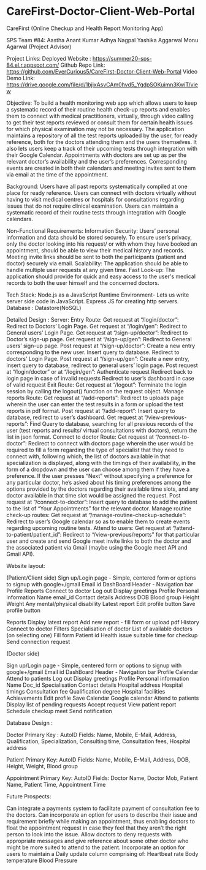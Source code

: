 # CareFirst-Doctor-Client-Web-Portal

CareFirst
(Online Checkup and Health Report Monitoring App)


SPS Team #84:
Aastha Anant Kumar
Adhya Nagpal
Yashika Aggarwal
Monu Agarwal (Project Advisor)

Project Links:
Deployed Website : https://summer20-sps-84.el.r.appspot.com/
Github Repo Link: https://github.com/EverCurious5/CareFirst-Doctor-Client-Web-Portal
Video Demo Link: https://drive.google.com/file/d/1bjixAsvCAm0hvd5_YgdpSOKuimn3KwiT/view

Objective:
To build a health monitoring web app which allows users to keep a systematic record of their routine health check-up reports and enables them to connect with medical practitioners, virtually, through video calling to get their test reports reviewed or consult them for certain health issues for which physical examination may not be necessary. The application maintains a repository of all the test reports uploaded by the user, for ready reference, both for the doctors attending them and the users themselves. It also lets users keep a track of their upcoming tests through integration with their Google Calendar. Appointments with doctors are set up as per the relevant doctor’s availability and the user’s preferences. Corresponding events are created in both their calendars and meeting invites sent to them via email at the time of the appointment.

Background:
Users have all past reports systematically compiled at one place for ready reference.
Users can connect with doctors virtually without having to visit medical centres or hospitals for consultations regarding issues that do not require clinical examination.
Users can maintain a systematic record of their routine tests through integration with Google calendars.


Non-Functional Requirements:
Information Security: Users’ personal information and data should be stored securely. To ensure user’s privacy, only the doctor looking into his request/ or with whom they have booked an appointment, should be able to view their medical history and records. Meeting invite links should be sent to both the participants (patient and doctor) securely via email.
Scalability: The application should be able to handle multiple user requests at any given time.
Fast Look-up: The application should provide for quick and easy access to the user's medical records to both the user himself and the concerned doctors.

Tech Stack:
Node.js as a JavaScript Runtime Environment- Lets us write server side code in JavaScript.
Express JS for creating http servers.
Database : Datastore(NoSQL)

Detailed Design :
Server:
Entry Route:
Get request at “/login/doctor”: Redirect to Doctors’ Login Page.
Get request at “/login/gen”: Redirect to General users’ Login Page.
Get request at “/sign-up/doctor”: Redirect to Doctor’s sign-up page.
Get request at “/sign-up/gen”: Redirect to General users’ sign-up page.
Post request at “/sign-up/doctor”: Create a new entry corresponding to the new user. Insert query to database. Redirect to doctors’ Login Page.
Post request at “/sign-up/gen”:  Create a new entry, insert query to database, redirect to general users’ login page.
Post request at “/login/doctor” or at “/login/gen”:
Authenticate request
Redirect back to login page in case of invalid requests
Redirect to user’s dashboard in case of valid request
Exit Route:
Get request at “/logout”: Terminate the login session by calling the logout() function on the request object.
Manage reports Route:
Get request at “/add-reports”: Redirect to uploads page wherein the user can enter the test results in a form or upload the test reports in pdf format.
Post request at “/add-report”: Insert query to database, redirect to user’s dashboard.
Get request at “/view-previous-reports”: Find Query to database, searching for all previous records of the user (test reports and results/ virtual consultations with doctors), return the list in json format.
Connect to doctor Route:
Get request at “/connect-to-doctor”: Redirect to connect with doctors page wherein the user would be required to fill a form regarding the type of specialist that they need to connect with, following which, the list of doctors available in that specialization is displayed, along with the timings of their availability, in the form of a dropdown and the user can choose among them if they have a preference. If the user presses “Next” without specifying a preference for any particular doctor, he’s asked about his timing preferences among the options provided by the doctors regarding their available time slots, and any doctor available in that time slot would be assigned the request.
Post request at “/connect-to-doctor”: Insert query to database to add the patient to the list of “Your Appointments” for the relevant doctor.
Manage routine check-up routes:
Get request at “/manage-routine-checkup-schedule”: Redirect to user’s Google calendar so as to enable them to create events regarding upcoming routine tests.
Attend to users:
Get request at “/attend-to-patient/patient_id”: Redirect to “/view-previous/reports” for that particular user and create and send Google meet invite links to both the doctor and the associated patient via Gmail (maybe using the Google meet API and Gmail API).

Website layout:

(Patient/Client side)
Sign up/Login page - Simple, centered form or options to signup with google+/gmail
Email id 
DashBoard
Header - Navigation bar
Profile
Reports
Connect to doctor
Log out
Display greetings
Profile
Personal information
Name
email_id
Contact details
Address
DOB
Blood group
Height 
Weight
Any mental/physical disability
Latest report
Edit profile button
Save profile button

Reports
Display latest report
Add new report - fill form or upload pdf
History
Connect to doctor
Filters
Specialisation of doctor
List of available doctors (on selecting one)
Fill form
Patient id
Health issue
suitable time for checkup
Send connection request

(Doctor side)

Sign up/Login page - Simple, centered form or options to signup with google+/gmail
Email id
DashBoard
Header - Navigation bar
Profile
Calendar
Attend to patients
Log out
Display greetings
Profile
Personal information
Name
Doc_id
Specialisation
Contact details
Hospital address
Hospital timings
Consultation fee
Qualification degree
Hospital facilities
Achievements
Edit profile
Save
Calendar
Google calendar
Attend to patients
Display list of pending requests
Accept request
View patient report
Schedule checkup meet
Send notification




Database Design :

Doctor
Primary Key : AutoID
Fields: Name, Mobile, E-Mail, Address, Qualification, Specialization, Consulting time, Consultation fees, Hospital address

Patient
Primary Key: AutoID
Fields: Name, Mobile, E-Mail, Address, DOB, Height, Weight, Blood group

Appointment
Primary Key: AutoID
Fields: Doctor Name, Doctor Mob, Patient Name, Patient Time, Appointment Time


Future Prospects:

Can integrate a payments system to facilitate payment of consultation fee to the doctors.
Can incorporate an option for users to describe their issue and requirement briefly while making an appointment, thus enabling doctors to float the appointment request in case they feel that they aren’t the right person to look into the issue.
Allow doctors to deny requests with appropriate messages and give reference about some other doctor who might be more suited to attend to the patient.
Incorporate an option for users to maintain a Daily update column comprising of:
Heartbeat rate
Body temperature
Blood Pressure



